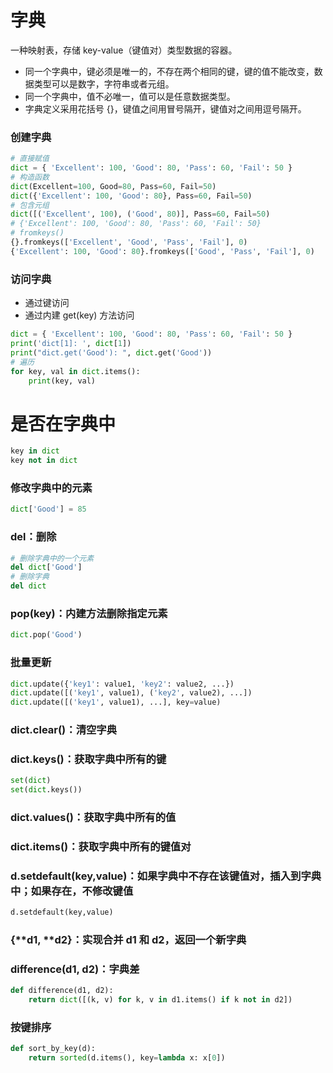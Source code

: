 # 字典

一种映射表，存储 key-value（键值对）类型数据的容器。
* 同一个字典中，键必须是唯一的，不存在两个相同的键，键的值不能改变，数据类型可以是数字，字符串或者元组。
* 同一个字典中，值不必唯一，值可以是任意数据类型。
* 字典定义采用花括号 {}，键值之间用冒号隔开，键值对之间用逗号隔开。


### 创建字典
```python
# 直接赋值
dict = { 'Excellent': 100, 'Good': 80, 'Pass': 60, 'Fail': 50 }
# 构造函数
dict(Excellent=100, Good=80, Pass=60, Fail=50)
dict({'Excellent': 100, 'Good': 80}, Pass=60, Fail=50)
# 包含元组
dict([('Excellent', 100), ('Good', 80)], Pass=60, Fail=50)
# {'Excellent': 100, 'Good': 80, 'Pass': 60, 'Fail': 50}
# fromkeys()
{}.fromkeys(['Excellent', 'Good', 'Pass', 'Fail'], 0)
{'Excellent': 100, 'Good': 80}.fromkeys(['Good', 'Pass', 'Fail'], 0)
```

### 访问字典
* 通过键访问
* 通过内建 get(key) 方法访问
```python
dict = { 'Excellent': 100, 'Good': 80, 'Pass': 60, 'Fail': 50 }
print('dict[1]: ', dict[1])
print("dict.get('Good'): ", dict.get('Good'))
# 遍历
for key, val in dict.items():
    print(key, val)
```


# 是否在字典中
```python
key in dict
key not in dict
```


### 修改字典中的元素
```python
dict['Good'] = 85
```


### del：删除
```python
# 删除字典中的一个元素
del dict['Good']
# 删除字典
del dict
```


### pop(key)：内建方法删除指定元素
```python
dict.pop('Good')
```


### 批量更新
```python
dict.update({'key1': value1, 'key2': value2, ...})
dict.update([('key1', value1), ('key2', value2), ...])
dict.update([('key1', value1), ...], key=value)
```


### dict.clear()：清空字典


### dict.keys()：获取字典中所有的键
```python
set(dict)
set(dict.keys())
```

### dict.values()：获取字典中所有的值


### dict.items()：获取字典中所有的键值对


### d.setdefault(key,value)：如果字典中不存在该键值对，插入到字典中；如果存在，不修改键值
```python
d.setdefault(key,value)
```


### {**d1, **d2}：实现合并 d1 和 d2，返回一个新字典


### difference(d1, d2)：字典差
```python
def difference(d1, d2):
    return dict([(k, v) for k, v in d1.items() if k not in d2])
```

### 按键排序
```python
def sort_by_key(d):
    return sorted(d.items(), key=lambda x: x[0])
```







